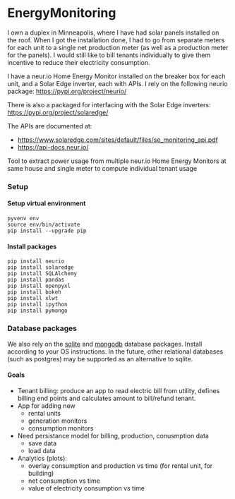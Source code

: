 # EnergyMonitoring

I own a duplex in Minneapolis, where I have had solar panels installed
on the roof.  When I got the installation done, I had to go from separate
meters for each unit to a single net production meter (as well as a production
meter for the panels).  I would still like to bill tenants individually to give
them incentive to reduce their electricity consumption.

I have a neur.io Home Energy Monitor installed on the breaker box for each unit, and a Solar Edge inverter,
each with APIs.  I rely on the following neurio package:
https://pypi.org/project/neurio/

There is also a packaged for interfacing with the Solar Edge inverters:
https://pypi.org/project/solaredge/


The APIs are documented at:
* https://www.solaredge.com/sites/default/files/se_monitoring_api.pdf
* https://api-docs.neur.io/


Tool to extract power usage from multiple neur.io Home Energy Monitors  at same house and single meter to compute individual tenant usage

### Setup
#### Setup virtual environment
```commandline
pyvenv env
source env/bin/activate
pip install --upgrade pip
```

#### Install packages
```commandline
pip install neurio
pip install solaredge
pip install SQLAlchemy
pip install pandas
pip install openpyxl
pip install bokeh
pip install xlwt
pip install ipython
pip install pymongo
```
### Database packages

We also rely on the [sqlite](https://www.sqlite.org/index.html "SQLite") and
[mongodb](https://www.mongodb.com "MongoDB") database packages.  Install according
to your OS instructions. In the future, other relational databases (such as postgres)
may be supported as an alternative to sqlite.

#### Goals

* Tenant billing: produce an app to read electric bill from utility, defines billing end points and
  calculates amount to bill/refund tenant.
* App for adding new
  - rental units
  - generation monitors
  - consumption monitors
* Need persistance model for billing, production, conusmption data
  - save data
  - load data
* Analytics (plots):
  - overlay consumption and production vs time (for rental unit, for building)
  - net consumption vs time
  - value of electricity consumption vs time
